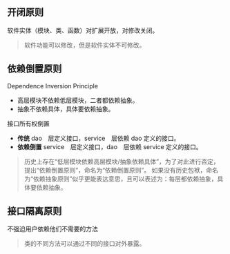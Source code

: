 
## 开闭原则

软件实体（模块、类、函数）对扩展开放，对修改关闭。
> 软件功能可以修改，但是软件实体不可修改。

## 依赖倒置原则

Dependence Inversion Principle

- 高层模块不依赖低层模块，二者都依赖抽象。
- 抽象不依赖具体，具体要依赖抽象。

接口所有权倒置
- **传统** dao　层定义接口，service　层依赖 dao 定义的接口。　
- **依赖倒置** service　层定义接口，dao　层依赖 service 定义的接口。　

> 历史上存在“低层模块依赖高层模块/抽象依赖具体”，为了对此进行否定，提出“依赖倒置原则”，命名为“依赖倒置原则”。
如果没有历史包袱，命名为“依赖抽象原则”似乎更能表达意思，且可以表述为：每层都依赖抽象，具体要依赖抽象。

## 接口隔离原则

不强迫用户依赖他们不需要的方法

> 类的不同方法可以通过不同的接口对外暴露。